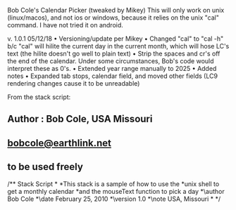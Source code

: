Bob Cole's Calendar Picker (tweaked by Mikey)
This will only work on unix (linux/macos), and not ios or windows, because it relies on the unix "cal" command.  I have not tried it on android.


v. 1.0.1 05/12/18
• Versioning/update per Mikey
• Changed "cal" to "cal -h" b/c "cal" will hilite the current day in the current month, which will hose LC's text (the hilite doesn't go well to plain text)
• Strip the spaces and cr's off the end of the calendar.  Under some circumstances, Bob's code would interpret these as 0's.
• Extended year range manually to 2025
• Added notes
• Expanded tab stops, calendar field, and moved other fields (LC9 rendering changes cause it to be unreadable)



From the stack script:
## Author : Bob Cole, USA Missouri
## bobcole@earthlink.net
## to be used freely
/** Stack Script
*
*This stack is a sample of how to use the 
*unix shell to get a monthly calendar
*and the mouseText function to pick a day
*\author Bob Cole
*\date February 25, 2010
*\version 1.0
*\note USA, Missouri
*
*/
